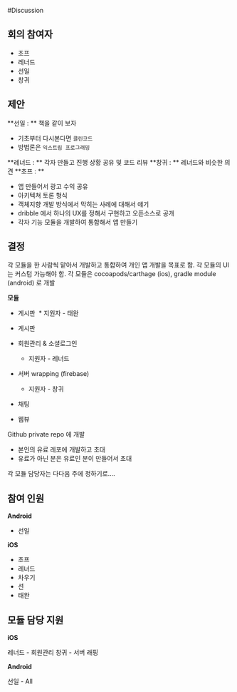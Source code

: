#Discussion

## 회의 참여자
* 초프
* 레너드
* 선일
* 창귀

## 제안

**선일 : ** 책을 같이 보자
* 기초부터 다시본다면 `클린코드`
* 방법론은 `익스트림 프로그래밍`

**레너드 : ** 각자 만들고 진행 상황 공유 및 코드 리뷰
**창귀 : ** 레너드와 비슷한 의견
**초프 : **
* 앱 만들어서 광고 수익 공유
* 아키텍쳐 토론 형식
* 객체지향 개발 방식에서 막히는 사례에 대해서 얘기
* dribble 에서 하나의 UX를 정해서 구현하고 오픈소스로 공개
* 각자 기능 모듈을 개발하여 통합해서 앱 만들기

## 결정

각 모듈을 한 사람씩 맡아서 개발하고 통합하여 개인 앱 개발을 목표로 함.
각 모듈의 UI는 커스텀 가능해야 함.
각 모듈은 cocoapods/carthage (ios), gradle module (android) 로 개발

**모듈**
* 게시판
  * 지원자 - 태완
* 게시판
* 회원관리 & 소셜로그인
  * 지원자 - 레너드
* 서버 wrapping (firebase)
  * 지원자 - 창귀


* 채팅
* 웹뷰

Github private repo 에 개발
* 본인의 유료 레포에 개발하고 초대
* 유료가 아닌 분은 유료인 분이 만들어서 초대

각 모듈 담당자는 다다음 주에 정하기로....

## 참여 인원
**Android**
* 선일

**iOS**
* 초프
* 레너드
* 차우기
* 션
* 태완

## 모듈 담당 지원 
**iOS**

레너드 - 회원관리
창귀 - 서버 래핑

**Android**
 
선일 - All

